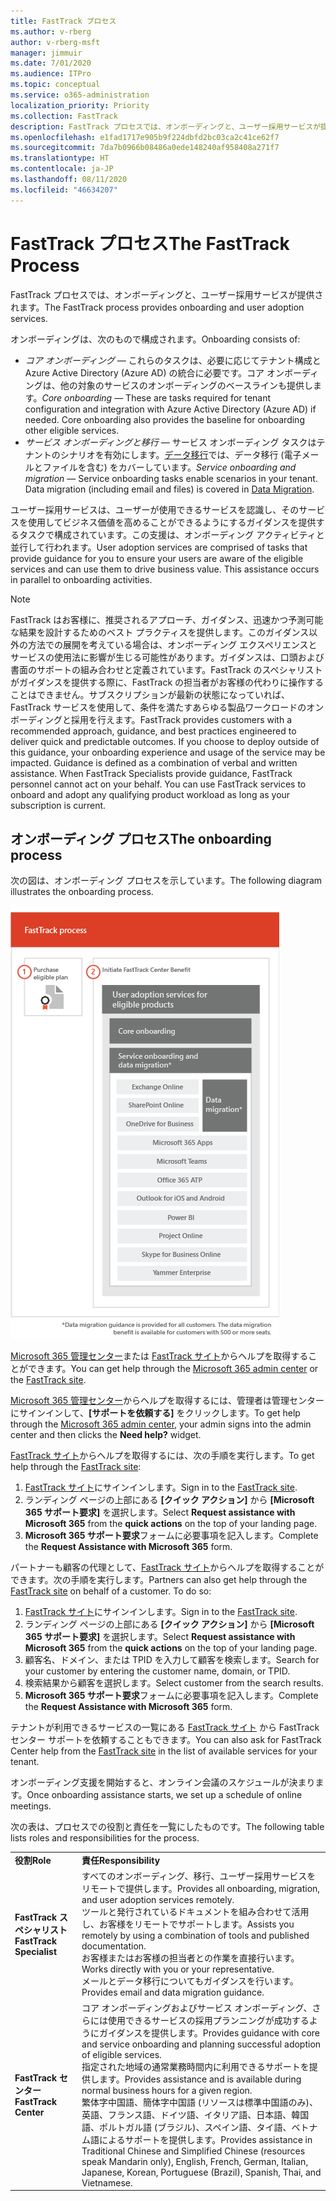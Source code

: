 ```yaml
---
title: FastTrack プロセス
ms.author: v-rberg
author: v-rberg-msft
manager: jimmuir
ms.date: 7/01/2020
ms.audience: ITPro
ms.topic: conceptual
ms.service: o365-administration
localization_priority: Priority
ms.collection: FastTrack
description: FastTrack プロセスでは、オンボーディングと、ユーザー採用サービスが提供されます。
ms.openlocfilehash: e1fad1717e905b9f224dbfd2bc03ca2c41ce62f7
ms.sourcegitcommit: 7da7b0966b08486a0ede148240af958408a271f7
ms.translationtype: HT
ms.contentlocale: ja-JP
ms.lasthandoff: 08/11/2020
ms.locfileid: "46634207"
---
```

# <a name="the-fasttrack-process"></a><span data-ttu-id="6a5f3-103">FastTrack プロセス</span><span class="sxs-lookup"><span data-stu-id="6a5f3-103">The FastTrack Process</span></span>

<span data-ttu-id="6a5f3-104">FastTrack プロセスでは、オンボーディングと、ユーザー採用サービスが提供されます。</span><span class="sxs-lookup"><span data-stu-id="6a5f3-104">The FastTrack process provides onboarding and user adoption services.</span></span> 
  
<span data-ttu-id="6a5f3-105">オンボーディングは、次のもので構成されます。</span><span class="sxs-lookup"><span data-stu-id="6a5f3-105">Onboarding consists of:</span></span>
  
- <span data-ttu-id="6a5f3-p101">*コア オンボーディング* — これらのタスクは、必要に応じてテナント構成と Azure Active Directory (Azure AD) の統合に必要です。コア オンボーディングは、他の対象のサービスのオンボーディングのベースラインも提供します。</span><span class="sxs-lookup"><span data-stu-id="6a5f3-p101">*Core onboarding* — These are tasks required for tenant configuration and integration with Azure Active Directory (Azure AD) if needed. Core onboarding also provides the baseline for onboarding other eligible services.</span></span> 
- <span data-ttu-id="6a5f3-p102">*サービス オンボーディングと移行* — サービス オンボーディング タスクはテナントのシナリオを有効にします。[データ移行](O365-data-migration.md)では、データ移行 (電子メールとファイルを含む) をカバーしています。</span><span class="sxs-lookup"><span data-stu-id="6a5f3-p102">*Service onboarding and migration* — Service onboarding tasks enable scenarios in your tenant. Data migration (including email and files) is covered in [Data Migration](O365-data-migration.md).</span></span> 
    
<span data-ttu-id="6a5f3-p103">ユーザー採用サービスは、ユーザーが使用できるサービスを認識し、そのサービスを使用してビジネス価値を高めることができるようにするガイダンスを提供するタスクで構成されています。この支援は、オンボーディング アクティビティと並行して行われます。</span><span class="sxs-lookup"><span data-stu-id="6a5f3-p103">User adoption services are comprised of tasks that provide guidance for you to ensure your users are aware of the eligible services and can use them to drive business value. This assistance occurs in parallel to onboarding activities.</span></span>
  
> [!NOTE]
> <span data-ttu-id="6a5f3-p104">FastTrack はお客様に、推奨されるアプローチ、ガイダンス、迅速かつ予測可能な結果を設計するためのベスト プラクティスを提供します。このガイダンス以外の方法での展開を考えている場合は、オンボーディング エクスペリエンスとサービスの使用法に影響が生じる可能性があります。ガイダンスは、口頭および書面のサポートの組み合わせと定義されています。FastTrack のスペシャリストがガイダンスを提供する際に、FastTrack の担当者がお客様の代わりに操作することはできません。サブスクリプションが最新の状態になっていれば、FastTrack サービスを使用して、条件を満たすあらゆる製品ワークロードのオンボーディングと採用を行えます。</span><span class="sxs-lookup"><span data-stu-id="6a5f3-p104">FastTrack provides customers with a recommended approach, guidance, and best practices engineered to deliver quick and predictable outcomes. If you choose to deploy outside of this guidance, your onboarding experience and usage of the service may be impacted. Guidance is defined as a combination of verbal and written assistance. When FastTrack Specialists provide guidance, FastTrack personnel cannot act on your behalf. You can use FastTrack services to onboard and adopt any qualifying product workload as long as your subscription is current.</span></span> 
  
## <a name="the-onboarding-process"></a><span data-ttu-id="6a5f3-117">オンボーディング プロセス</span><span class="sxs-lookup"><span data-stu-id="6a5f3-117">The onboarding process</span></span>

<span data-ttu-id="6a5f3-118">次の図は、オンボーディング プロセスを示しています。</span><span class="sxs-lookup"><span data-stu-id="6a5f3-118">The following diagram illustrates the onboarding process.</span></span>
  
![オンボーディング特典を利用する場合のタイムライン](media/o365-onboarding-timeline-m365-apps.png)
  
<span data-ttu-id="6a5f3-120">[Microsoft 365 管理センター](https://go.microsoft.com/fwlink/?linkid=2032704)または [FastTrack サイト](https://go.microsoft.com/fwlink/?linkid=780698)からヘルプを取得することができます。</span><span class="sxs-lookup"><span data-stu-id="6a5f3-120">You can get help through the [Microsoft 365 admin center](https://go.microsoft.com/fwlink/?linkid=2032704) or the [FastTrack site](https://go.microsoft.com/fwlink/?linkid=780698).</span></span> 

<span data-ttu-id="6a5f3-121">[Microsoft 365 管理センター](https://go.microsoft.com/fwlink/?linkid=2032704)からヘルプを取得するには、管理者は管理センターにサインインして、**[サポートを依頼する]** をクリックします。</span><span class="sxs-lookup"><span data-stu-id="6a5f3-121">To get help through the [Microsoft 365 admin center](https://go.microsoft.com/fwlink/?linkid=2032704), your admin signs into the admin center and then clicks the **Need help?** widget.</span></span> 

<span data-ttu-id="6a5f3-122">[FastTrack サイト](https://go.microsoft.com/fwlink/?linkid=780698)からヘルプを取得するには、次の手順を実行します。</span><span class="sxs-lookup"><span data-stu-id="6a5f3-122">To get help through the [FastTrack site](https://go.microsoft.com/fwlink/?linkid=780698):</span></span> 
1.    <span data-ttu-id="6a5f3-123">[FastTrack サイト](https://go.microsoft.com/fwlink/?linkid=780698)にサインインします。</span><span class="sxs-lookup"><span data-stu-id="6a5f3-123">Sign in to the [FastTrack site](https://go.microsoft.com/fwlink/?linkid=780698).</span></span> 
2.    <span data-ttu-id="6a5f3-124">ランディング ページの上部にある **[クイック アクション]** から **[Microsoft 365 サポート要求]** を選択します。</span><span class="sxs-lookup"><span data-stu-id="6a5f3-124">Select **Request assistance with Microsoft 365** from the **quick actions** on the top of your landing page.</span></span>
3.    <span data-ttu-id="6a5f3-125">**Microsoft 365 サポート要求**フォームに必要事項を記入します。</span><span class="sxs-lookup"><span data-stu-id="6a5f3-125">Complete the **Request Assistance with Microsoft 365** form.</span></span>
  
<span data-ttu-id="6a5f3-p105">パートナーも顧客の代理として、[FastTrack サイト](https://go.microsoft.com/fwlink/?linkid=780698)からヘルプを取得することができます。次の手順を実行します。</span><span class="sxs-lookup"><span data-stu-id="6a5f3-p105">Partners can also get help through the [FastTrack site](https://go.microsoft.com/fwlink/?linkid=780698) on behalf of a customer. To do so:</span></span>
1.    <span data-ttu-id="6a5f3-128">[FastTrack サイト](https://go.microsoft.com/fwlink/?linkid=780698)にサインインします。</span><span class="sxs-lookup"><span data-stu-id="6a5f3-128">Sign in to the [FastTrack site](https://go.microsoft.com/fwlink/?linkid=780698).</span></span> 
2.    <span data-ttu-id="6a5f3-129">ランディング ページの上部にある **[クイック アクション]** から **[Microsoft 365 サポート要求]** を選択します。</span><span class="sxs-lookup"><span data-stu-id="6a5f3-129">Select **Request assistance with Microsoft 365** from the **quick actions** on the top of your landing page.</span></span>
3.    <span data-ttu-id="6a5f3-130">顧客名、ドメイン、または TPID を入力して顧客を検索します。</span><span class="sxs-lookup"><span data-stu-id="6a5f3-130">Search for your customer by entering the customer name, domain, or TPID.</span></span>
4.    <span data-ttu-id="6a5f3-131">検索結果から顧客を選択します。</span><span class="sxs-lookup"><span data-stu-id="6a5f3-131">Select customer from the search results.</span></span>
5.    <span data-ttu-id="6a5f3-132">**Microsoft 365 サポート要求**フォームに必要事項を記入します。</span><span class="sxs-lookup"><span data-stu-id="6a5f3-132">Complete the **Request Assistance with Microsoft 365** form.</span></span>
  
 <span data-ttu-id="6a5f3-133">テナントが利用できるサービスの一覧にある [FastTrack サイト](https://go.microsoft.com/fwlink/?linkid=780698) から FastTrack センター サポートを依頼することもできます。</span><span class="sxs-lookup"><span data-stu-id="6a5f3-133">You can also ask for FastTrack Center help from the [FastTrack site](https://go.microsoft.com/fwlink/?linkid=780698) in the list of available services for your tenant.</span></span> 
    
 <span data-ttu-id="6a5f3-134">オンボーディング支援を開始すると、オンライン会議のスケジュールが決まります。</span><span class="sxs-lookup"><span data-stu-id="6a5f3-134">Once onboarding assistance starts, we set up a schedule of online meetings.</span></span>

<span data-ttu-id="6a5f3-135">次の表は、プロセスでの役割と責任を一覧にしたものです。</span><span class="sxs-lookup"><span data-stu-id="6a5f3-135">The following table lists roles and responsibilities for the process.</span></span>
    
|||
|:-----|:-----|
|<span data-ttu-id="6a5f3-136">**役割**</span><span class="sxs-lookup"><span data-stu-id="6a5f3-136">**Role**</span></span> <br/> |<span data-ttu-id="6a5f3-137">**責任**</span><span class="sxs-lookup"><span data-stu-id="6a5f3-137">**Responsibility**</span></span> <br/> |
|<span data-ttu-id="6a5f3-138">**FastTrack スペシャリスト**</span><span class="sxs-lookup"><span data-stu-id="6a5f3-138">**FastTrack Specialist**</span></span> <br/> |<span data-ttu-id="6a5f3-139">すべてのオンボーディング、移行、ユーザー採用サービスをリモートで提供します。</span><span class="sxs-lookup"><span data-stu-id="6a5f3-139">Provides all onboarding, migration, and user adoption services remotely.</span></span>  <br/> <span data-ttu-id="6a5f3-140">ツールと発行されているドキュメントを組み合わせて活用し、お客様をリモートでサポートします。</span><span class="sxs-lookup"><span data-stu-id="6a5f3-140">Assists you remotely by using a combination of tools and published documentation.</span></span> <br/> <span data-ttu-id="6a5f3-141">お客様またはお客様の担当者との作業を直接行います。</span><span class="sxs-lookup"><span data-stu-id="6a5f3-141">Works directly with you or your representative.</span></span> <br/> <span data-ttu-id="6a5f3-142">メールとデータ移行についてもガイダンスを行います。</span><span class="sxs-lookup"><span data-stu-id="6a5f3-142">Provides email and data migration guidance.</span></span>|
|<span data-ttu-id="6a5f3-143">**FastTrack センター**</span><span class="sxs-lookup"><span data-stu-id="6a5f3-143">**FastTrack Center**</span></span>  <br/> |<span data-ttu-id="6a5f3-144">コア オンボーディングおよびサービス オンボーディング、さらには使用できるサービスの採用プランニングが成功するようにガイダンスを提供します。</span><span class="sxs-lookup"><span data-stu-id="6a5f3-144">Provides guidance with core and service onboarding and planning successful adoption of eligible services.</span></span>  <br/> <span data-ttu-id="6a5f3-145">指定された地域の通常業務時間内に利用できるサポートを提供します。</span><span class="sxs-lookup"><span data-stu-id="6a5f3-145">Provides assistance and is available during normal business hours for a given region.</span></span> <br/> <span data-ttu-id="6a5f3-146">繁体字中国語、簡体字中国語 (リソースは標準中国語のみ)、英語、フランス語、ドイツ語、イタリア語、日本語、韓国語、ポルトガル語 (ブラジル)、スペイン語、タイ語、ベトナム語によるサポートを提供します。</span><span class="sxs-lookup"><span data-stu-id="6a5f3-146">Provides assistance in Traditional Chinese and Simplified Chinese (resources speak Mandarin only), English, French, German, Italian, Japanese, Korean, Portuguese (Brazil), Spanish, Thai, and Vietnamese.</span></span>|
